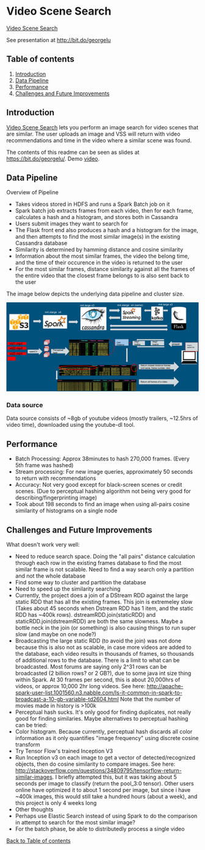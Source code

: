 # Video Scene Search

[Video Scene Search](https://vss.rocks)

See presentation at http://bit.do/georgelu


## Table of contents
1. [Introduction](README.md#introduction)
2. [Data Pipeline](README.md#data-pipeline)
3. [Performance](README.md#performance)
4. [Challenges and Future Improvements](README.md#challenges-and-future-improvements)


## Introduction 


[Video Scene Search](http://vss.rocks) lets you perform an image search for video scenes that are similar. The user uploads an image and VSS will return with video recommendations and time in the video where a similar scene was found.

The contents of this readme can be seen as slides at https://bit.do/georgelu/. Demo [video](https://www.youtube.com/watch?v=XtXn3fWwENI).

## Data Pipeline

Overview of Pipeline
* Takes videos stored in HDFS and runs a Spark Batch job on it
 * Spark batch job extracts frames from each video, then for each frame, calculates a hash and a histogram, and stores both in Cassandra
* Users submit images they want to search for
 * The Flask front end also produces a hash and a histogram for the image, and then attempts to find the most similar image(s) in the existing Cassandra database
 * Similarity is determined by hamming distance and cosine similarity
 * Information about the most similar frames, the video the belong time, and the time of their occurence in the video is returned to the user
 * For the most similar frames, distance similarity against all the frames of the entire video that the closest frame belongs to is also sent back to the user

The image below depicts the underlying data pipeline and cluster size.

![Alt text](content_for_readme/pipeline.png?raw=true "Pipeline")

### Data source
Data source consists of ~8gb of youtube videos (mostly trailers, ~12.5hrs of video time), downloaded using the youtube-dl tool.



## Performance

* Batch Processing: Approx 38minutes to hash 270,000 frames. (Every 5th frame was hashed)
* Stream processing: For new image queries, approximately 50 seconds to return with recommendations
* Accuracy: Not very good except for black-screen scenes or credit scenes. (Due to perceptual hashing algorithm not being very good for describing/fingerprinting image)
* Took about 198 seconds to find an image when using all-pairs cosine similarity of histograms on a single node

## Challenges and Future Improvements

What doesn't work very well:
* Need to reduce search space. Doing the "all pairs" distance calculation through each row in the existing frames database to find the most similar frame is not scalable. Need to find a way search only a partition and not the whole database
 * Find some way to cluster and partition the database
* Need to speed up the similarity searching
 * Currently, the project does a join of a DStream RDD against the large static RDD that has all the existing frames. This join is extremeley slow (Takes about 45 seconds when Dstream RDD has 1 item, and the static RDD has ~400k rows). dstreamRDD.join(staticRDD) and staticRDD.join(dstreamRDD) are both the same slowness. Maybe a bottle neck in the join (or something) is also causing things to run super slow (and maybe on one node?)
  * Broadcasting the large static RDD (to avoid the join) was not done because this is also not as scalable, in case more videos are added to the database, each video results in thousands of frames, so thousands of additional rows to the database. There is a limit to what can be broadcasted. Most forums are saying only 2^31 rows can be broadcasted (2 billion rows? or 2 GB?), due to some java int size thing within Spark. At 30 frames per second, this is about 20,000hrs of videos, or approx 10,000 2hr long videos. See here: http://apache-spark-user-list.1001560.n3.nabble.com/Is-it-common-in-spark-to-broadcast-a-10-gb-variable-td2604.html  Note that the number of movies made in history is >100k
* Perceptual hash sucks. It's only good for finding duplicates, not really good for finding similaries. Maybe alternatives to perceptual hashing can be tried:
 * Color histogram. Because currently, perceptual hash discards all color information as it only quantifies "image frequency" using discrete cosine transform
 * Try Tensor Flow's trained Inception V3
  * Run Inception v3 on each image to get a vector of detected/recognized objects, then do cosine similarity to compare images. See here: http://stackoverflow.com/questions/34809795/tensorflow-return-similar-images. I briefly attempted this, but it was taking about 5 seconds per image to classify (return the pool_3:0 tensor). Other users online have optimized it to about 1 second per image, but since i have ~400k images, this would still take a hundred hours (about a week), and this project is only 4 weeks long
* Other thoughts
 * Perhaps use Elastic Search instead of using Spark to do the comparison in attempt to search for the most similar image?
 * For the batch phase, be able to distributedly process a single video

[Back to Table of contents](README.md#table-of-contents)
